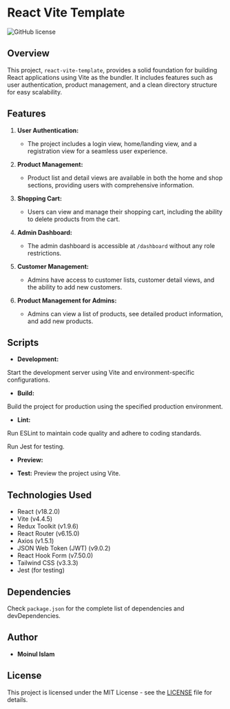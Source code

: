 # React Vite Template

![GitHub license](https://img.shields.io/badge/license-MIT-blue.svg)

## Overview

This project, `react-vite-template`, provides a solid foundation for building React applications using Vite as the bundler. It includes features such as user authentication, product management, and a clean directory structure for easy scalability.

## Features

1. **User Authentication:**
   - The project includes a login view, home/landing view, and a registration view for a seamless user experience.

2. **Product Management:**
   - Product list and detail views are available in both the home and shop sections, providing users with comprehensive information.

3. **Shopping Cart:**
   - Users can view and manage their shopping cart, including the ability to delete products from the cart.

4. **Admin Dashboard:**
   - The admin dashboard is accessible at `/dashboard` without any role restrictions.

5. **Customer Management:**
   - Admins have access to customer lists, customer detail views, and the ability to add new customers.

6. **Product Management for Admins:**
   - Admins can view a list of products, see detailed product information, and add new products.

## Scripts

- **Development:**

Start the development server using Vite and environment-specific configurations.

- **Build:**

Build the project for production using the specified production environment.

- **Lint:**

Run ESLint to maintain code quality and adhere to coding standards.

Run Jest for testing.

- **Preview:**


- **Test:**
Preview the project using Vite.

## Technologies Used

- React (v18.2.0)
- Vite (v4.4.5)
- Redux Toolkit (v1.9.6)
- React Router (v6.15.0)
- Axios (v1.5.1)
- JSON Web Token (JWT) (v9.0.2)
- React Hook Form (v7.50.0)
- Tailwind CSS (v3.3.3)
- Jest (for testing)

## Dependencies

Check `package.json` for the complete list of dependencies and devDependencies.

## Author

- **Moinul Islam**

## License

This project is licensed under the MIT License - see the [LICENSE](LICENSE) file for details.
